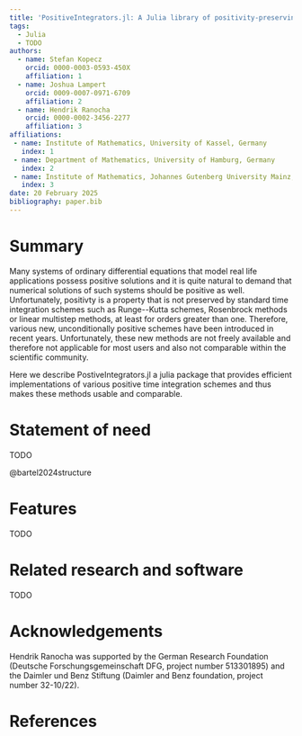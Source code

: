 ```yaml
---
title: 'PositiveIntegrators.jl: A Julia library of positivity-preserving time integration methods'
tags:
  - Julia
  - TODO
authors:
  - name: Stefan Kopecz
    orcid: 0000-0003-0593-450X
    affiliation: 1
  - name: Joshua Lampert
    orcid: 0009-0007-0971-6709
    affiliation: 2
  - name: Hendrik Ranocha
    orcid: 0000-0002-3456-2277
    affiliation: 3
affiliations:
 - name: Institute of Mathematics, University of Kassel, Germany
   index: 1
 - name: Department of Mathematics, University of Hamburg, Germany
   index: 2
 - name: Institute of Mathematics, Johannes Gutenberg University Mainz, Germany
   index: 3
date: 20 February 2025
bibliography: paper.bib
---
```


# Summary

Many systems of ordinary differential equations that model real life applications possess positive solutions and it is quite natural to demand that numerical solutions of such systems should be positive as well. Unfortunately, positivty is a property that is not preserved by standard time integration schemes such as Runge--Kutta schemes, Rosenbrock methods or linear multistep methods, at least for orders greater than one. Therefore, various new, unconditionally positive schemes have been introduced in recent years. Unfortunately, these new methods are not freely available and therefore not applicable for most users and also not comparable within the scientific community.

Here we describe PostiveIntegrators.jl a julia package that provides efficient implementations of various positive time integration schemes and thus makes these methods usable and comparable.

# Statement of need

TODO

@bartel2024structure


# Features

TODO


# Related research and software

TODO


# Acknowledgements

Hendrik Ranocha was supported by
the German Research Foundation (Deutsche Forschungsgemeinschaft DFG, project number 513301895) and
the Daimler und Benz Stiftung (Daimler and Benz foundation, project number 32-10/22).


# References
